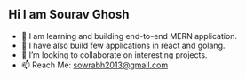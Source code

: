 ## Hi I am Sourav Ghosh

- 🔭 I am learning and building end-to-end MERN application.
- 🌱 I have also build few applications in react and golang.
- 👯 I’m looking to collaborate on interesting projects.
- 📫 Reach Me: sowrabh2013@gmail.com


